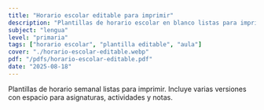```yaml
---
title: "Horario escolar editable para imprimir"
description: "Plantillas de horario escolar en blanco listas para imprimir y rellenar. Incluye versiones a color y en blanco y negro para usar en clase."
subject: "lengua"
level: "primaria"
tags: ["horario escolar", "plantilla editable", "aula"]
cover: "./horario-escolar-editable.webp"
pdf: "/pdfs/horario-escolar-editable.pdf"
date: "2025-08-18"
---
```

Plantillas de horario semanal listas para imprimir. Incluye varias versiones con espacio para asignaturas, actividades y notas.
